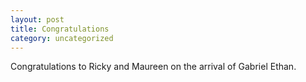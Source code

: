 ```yaml
---
layout: post
title: Congratulations
category: uncategorized
---
```


Congratulations to Ricky and Maureen on the arrival of Gabriel Ethan.
